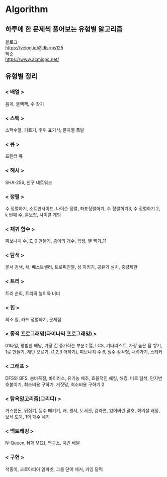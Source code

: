 # Algorithm

## 하루에 한 문제씩 풀어보는 유형별 알고리즘
블로그   
https://velog.io/@dlsrnjs125   
백준   
https://www.acmicpc.net/

## 유형별 정리
### < 배열 >
음계, 블랙잭, 수 찾기

### < 스택 >
스택수열, 키로거, 후위 표기식, 문자열 폭발

### < 큐 >
프린터 큐

### < 해시 >
SHA-256, 친구 네트워크

### < 정렬 >
수 정렬하기, 소트인사이드, 나이순 정렬, 좌표정렬하기, 수 정렬하기3, 수 정렬하기 2, k 번째 수, 듣보잡, 사이클 게임

### < 재귀 함수 >
피보나치 수, Z, 0 만들기, 종이의 개수, 곱셈, 별 찍기_11

### < 탐색 >
문서 검색, 새, 베스트셀러, 트로피진열, 성 지키기, 공유기 설치, 중량제한

### < 트리 >
트리 순회, 트리의 높이와 너비

### < 힙 >
최소 힙, 카드 정렬하기, 문제집

### < 동적 프로그래밍(다이나믹 프로그래밍) >
01타일, 평범한 배낭, 가장 긴 증가하는 부분수열, LCS, 기타리스트, 가장 높은 탑 쌓기, 1로 만들기, 계단 오르기, (1,2,3 더하기), 피보나치 수 6, 정수 삼각형, 내려가기, 
스티커

### < 그래프 >
DFS와 BFS, 숨바꼭질, 바이러스, 유기농 배추, 효율적인 해킹, 해킹, 미로 탐색, 단지번호붙이기, 최소비용 구하기, 거짓말, 최소비용 구하기 2

### < 탐욕알고리즘(그리디) >
거스름돈, 뒤집기, 등수 매기기, 배, 센서, 도서관, 컵라면, 잃어버린 괄호, 회의실 배정, 보석 도둑, 1의 개수 세기

### < 백트래킹 >
N-Queen, N과 M(2), 연구소, 치킨 배달

### < 구현 >
색종이, 크로아티아 알파벳, 그룹 단어 체커, 카잉 달력